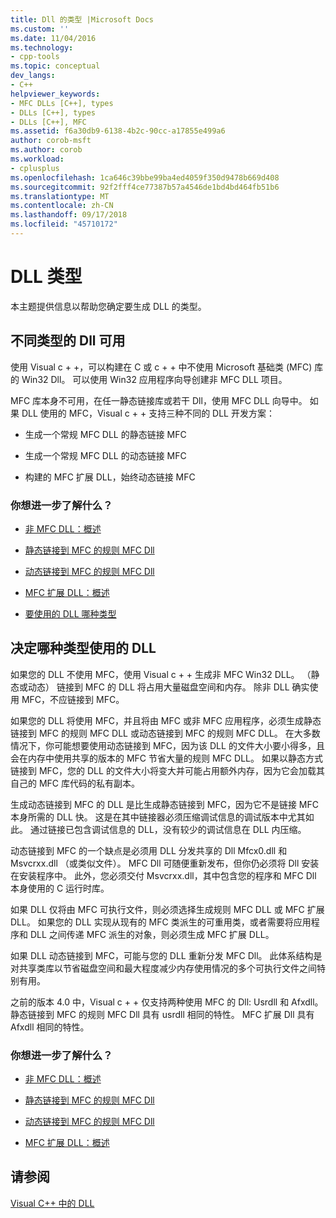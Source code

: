 ```yaml
---
title: Dll 的类型 |Microsoft Docs
ms.custom: ''
ms.date: 11/04/2016
ms.technology:
- cpp-tools
ms.topic: conceptual
dev_langs:
- C++
helpviewer_keywords:
- MFC DLLs [C++], types
- DLLs [C++], types
- DLLs [C++], MFC
ms.assetid: f6a30db9-6138-4b2c-90cc-a17855e499a6
author: corob-msft
ms.author: corob
ms.workload:
- cplusplus
ms.openlocfilehash: 1ca646c39bbe99ba4ed4059f350d9478b669d408
ms.sourcegitcommit: 92f2fff4ce77387b57a4546de1bd4bd464fb51b6
ms.translationtype: MT
ms.contentlocale: zh-CN
ms.lasthandoff: 09/17/2018
ms.locfileid: "45710172"
---
```

# <a name="kinds-of-dlls"></a>DLL 类型

本主题提供信息以帮助您确定要生成 DLL 的类型。

##  <a name="_core_the_different_kinds_of_dlls_available_with_visual_c.2b2b"></a> 不同类型的 Dll 可用

使用 Visual c + +，可以构建在 C 或 c + + 中不使用 Microsoft 基础类 (MFC) 库的 Win32 Dll。 可以使用 Win32 应用程序向导创建非 MFC DLL 项目。

MFC 库本身不可用，在任一静态链接库或若干 Dll，使用 MFC DLL 向导中。 如果 DLL 使用的 MFC，Visual c + + 支持三种不同的 DLL 开发方案：

- 生成一个常规 MFC DLL 的静态链接 MFC

- 生成一个常规 MFC DLL 的动态链接 MFC

- 构建的 MFC 扩展 DLL，始终动态链接 MFC

### <a name="what-do-you-want-to-know-more-about"></a>你想进一步了解什么？

- [非 MFC DLL：概述](../build/non-mfc-dlls-overview.md)

- [静态链接到 MFC 的规则 MFC Dll](../build/regular-dlls-statically-linked-to-mfc.md)

- [动态链接到 MFC 的规则 MFC Dll](../build/regular-dlls-dynamically-linked-to-mfc.md)

- [MFC 扩展 DLL：概述](../build/extension-dlls-overview.md)

- [要使用的 DLL 哪种类型](#_core_which_kind_of_dll_to_use)

##  <a name="_core_which_kind_of_dll_to_use"></a> 决定哪种类型使用的 DLL

如果您的 DLL 不使用 MFC，使用 Visual c + + 生成非 MFC Win32 DLL。 （静态或动态） 链接到 MFC 的 DLL 将占用大量磁盘空间和内存。 除非 DLL 确实使用 MFC，不应链接到 MFC。

如果您的 DLL 将使用 MFC，并且将由 MFC 或非 MFC 应用程序，必须生成静态链接到 MFC 的规则 MFC DLL 或动态链接到 MFC 的规则 MFC DLL。 在大多数情况下，你可能想要使用动态链接到 MFC，因为该 DLL 的文件大小要小得多，且会在内存中使用共享的版本的 MFC 节省大量的规则 MFC DLL。 如果以静态方式链接到 MFC，您的 DLL 的文件大小将变大并可能占用额外内存，因为它会加载其自己的 MFC 库代码的私有副本。

生成动态链接到 MFC 的 DLL 是比生成静态链接到 MFC，因为它不是链接 MFC 本身所需的 DLL 快。 这是在其中链接器必须压缩调试信息的调试版本中尤其如此。 通过链接已包含调试信息的 DLL，没有较少的调试信息在 DLL 内压缩。

动态链接到 MFC 的一个缺点是必须用 DLL 分发共享的 Dll Mfcx0.dll 和 Msvcrxx.dll （或类似文件）。 MFC Dll 可随便重新发布，但你仍必须将 Dll 安装在安装程序中。 此外，您必须交付 Msvcrxx.dll，其中包含您的程序和 MFC Dll 本身使用的 C 运行时库。

如果 DLL 仅将由 MFC 可执行文件，则必须选择生成规则 MFC DLL 或 MFC 扩展 DLL。 如果您的 DLL 实现从现有的 MFC 类派生的可重用类，或者需要将应用程序和 DLL 之间传递 MFC 派生的对象，则必须生成 MFC 扩展 DLL。

如果 DLL 动态链接到 MFC，可能与您的 DLL 重新分发 MFC Dll。 此体系结构是对共享类库以节省磁盘空间和最大程度减少内存使用情况的多个可执行文件之间特别有用。

之前的版本 4.0 中，Visual c + + 仅支持两种使用 MFC 的 Dll: Usrdll 和 Afxdll。 静态链接到 MFC 的规则 MFC Dll 具有 usrdll 相同的特性。 MFC 扩展 Dll 具有 Afxdll 相同的特性。

### <a name="what-do-you-want-to-know-more-about"></a>你想进一步了解什么？

- [非 MFC DLL：概述](../build/non-mfc-dlls-overview.md)

- [静态链接到 MFC 的规则 MFC Dll](../build/regular-dlls-statically-linked-to-mfc.md)

- [动态链接到 MFC 的规则 MFC Dll](../build/regular-dlls-dynamically-linked-to-mfc.md)

- [MFC 扩展 DLL：概述](../build/extension-dlls-overview.md)

## <a name="see-also"></a>请参阅

[Visual C++ 中的 DLL](../build/dlls-in-visual-cpp.md)